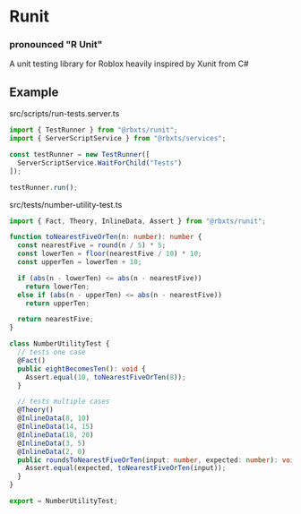 # Runit
### pronounced "R Unit"
A unit testing library for Roblox heavily inspired by Xunit from C#

## Example

src/scripts/run-tests.server.ts
```ts
import { TestRunner } from "@rbxts/runit";
import { ServerScriptService } from "@rbxts/services";

const testRunner = new TestRunner([
  ServerScriptService.WaitForChild("Tests")
]);

testRunner.run();
```

src/tests/number-utility-test.ts
```ts
import { Fact, Theory, InlineData, Assert } from "@rbxts/runit";

function toNearestFiveOrTen(n: number): number {
  const nearestFive = round(n / 5) * 5;
  const lowerTen = floor(nearestFive / 10) * 10;
  const upperTen = lowerTen + 10;

  if (abs(n - lowerTen) <= abs(n - nearestFive))
    return lowerTen;
  else if (abs(n - upperTen) <= abs(n - nearestFive))
    return upperTen;

  return nearestFive;
}

class NumberUtilityTest {
  // tests one case
  @Fact()
  public eightBecomesTen(): void {
    Assert.equal(10, toNearestFiveOrTen(8));
  }

  // tests multiple cases
  @Theory()
  @InlineData(8, 10)
  @InlineData(14, 15)
  @InlineData(18, 20)
  @InlineData(3, 5)
  @InlineData(2, 0)
  public roundsToNearestFiveOrTen(input: number, expected: number): void {
    Assert.equal(expected, toNearestFiveOrTen(input));
  }
}

export = NumberUtilityTest;
```
